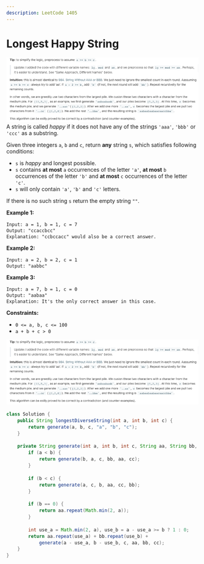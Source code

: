 ```yaml
---
description: LeetCode 1405
---
```


# Longest Happy String

![](<../.gitbook/assets/image (50).png>)A string is called _happy_ if it does not have any of the strings `'aaa'`, `'bbb'` or `'ccc'` as a substring.

Given three integers `a`, `b` and `c`, return **any** string `s`, which satisfies following conditions:

* `s` is _happy_ and longest possible.
* `s` contains **at most** `a` occurrences of the letter `'a'`, **at most** `b` occurrences of the letter `'b'` and **at most** `c` occurrences of the letter `'c'`.
* `s` will only contain `'a'`, `'b'` and `'c'` letters.

If there is no such string `s` return the empty string `""`.

&#x20;

**Example 1:**

```
Input: a = 1, b = 1, c = 7
Output: "ccaccbcc"
Explanation: "ccbccacc" would also be a correct answer.
```

**Example 2:**

```
Input: a = 2, b = 2, c = 1
Output: "aabbc"
```

**Example 3:**

```
Input: a = 7, b = 1, c = 0
Output: "aabaa"
Explanation: It's the only correct answer in this case.
```

&#x20;

**Constraints:**

* `0 <= a, b, c <= 100`
* `a + b + c > 0`

![](<../.gitbook/assets/image (51).png>)

```java
class Solution {
    public String longestDiverseString(int a, int b, int c) {
        return generate(a, b, c, "a", "b", "c");
    }
    
    private String generate(int a, int b, int c, String aa, String bb, String cc) {
        if (a < b) {
            return generate(b, a, c, bb, aa, cc);
        }
        
        if (b < c) {
            return generate(a, c, b, aa, cc, bb);
        }
        
        if (b == 0) {
            return aa.repeat(Math.min(2, a));
        }
        
        int use_a = Math.min(2, a), use_b = a - use_a >= b ? 1 : 0;
        return aa.repeat(use_a) + bb.repeat(use_b) + 
            generate(a - use_a, b - use_b, c, aa, bb, cc);
    }
}
```
